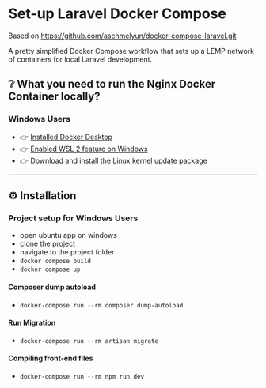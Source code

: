 # Set-up Laravel Docker Compose 

Based on https://github.com/aschmelyun/docker-compose-laravel.git

A pretty simplified Docker Compose workflow that sets up a LEMP network of containers for local Laravel development.

## ❔ What you need to run the Nginx Docker Container locally?

### Windows Users
- 👉 [Installed Docker Desktop](https://desktop.docker.com/win/main/amd64/Docker%20Desktop%20Installer.exe)
- 👉 [Enabled WSL 2 feature on Windows](https://docs.docker.com/desktop/windows/wsl/)
- 👉 [Download and install the Linux kernel update package](https://docs.microsoft.com/en-us/windows/wsl/install-manual#step-4---download-the-linux-kernel-update-package)

---

## ⚙ Installation

### Project setup for Windows Users

- open ubuntu app on windows
- clone the project
- navigate to the project folder
- `docker compose build`
- `docker compose up`

#### Composer dump autoload
- `docker-compose run --rm composer dump-autoload`

#### Run Migration
- `docker-compose run --rm artisan migrate`

#### Compiling front-end files
- `docker-compose run --rm npm run dev`

